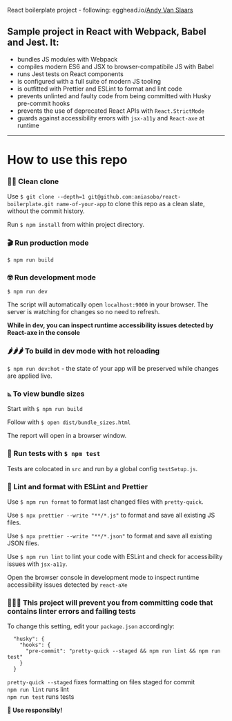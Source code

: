 React boilerplate project - following: egghead.io/[Andy Van Slaars](https://github.com/avanslaars)

## Sample project in React with Webpack, Babel and Jest. It:

- bundles JS modules with Webpack
- compiles modern ES6 and JSX to browser-compatibile JS with Babel
- runs Jest tests on React components
- is configured with a full suite of modern JS tooling
- is outfitted with Prettier and ESLint to format and lint code
- prevents unlinted and faulty code from being committed with Husky pre-commit hooks
- prevents the use of deprecated React APIs with `React.StrictMode`
- guards against accessibility errors with `jsx-a11y` and `React-axe` at runtime

---

# How to use this repo

### 👯‍♀️ Clean clone

Use `$ git clone --depth=1 git@github.com:aniasobo/react-boilerplate.git name-of-your-app` to clone this repo as a clean slate, without the commit history.

Run `$ npm install` from within project directory.

### 🎬 Run production mode

`$ npm run build`

### 🤓 Run development mode

`$ npm run dev`

The script will automatically open `localhost:9000` in your browser. The server is watching for changes so no need to refresh.

**While in dev, you can inspect runtime accessibility issues detected by React-axe in the console**

### 🌶🌶🌶 To build in dev mode with hot reloading

`$ npm run dev:hot` - the state of your app will be preserved while changes are applied live.

### ⦝ To view bundle sizes

Start with `$ npm run build`

Follow with `$ open dist/bundle_sizes.html`

The report will open in a browser window.

### 🧐 Run tests with `$ npm test`

Tests are colocated in `src` and run by a global config `testSetup.js`.

### 💅 Lint and format with ESLint and Prettier

Use `$ npm run format` to format last changed files with `pretty-quick`.

Use `$ npx prettier --write "**/*.js"` to format and save all existing JS files.

Use `$ npx prettier --write "**/*.json"` to format and save all existing JSON files.

Use `$ npm run lint` to lint your code with ESLint and check for accessibility issues with `jsx-a11y`.

Open the browser console in development mode to inspect runtime accessibility issues detected by `react-aXe`
  


### 👮🏻‍♀️ This project will prevent you from committing code that contains linter errors and failing tests

To change this setting, edit your `package.json` accordingly:

```
  "husky": {
    "hooks": {
      "pre-commit": "pretty-quick --staged && npm run lint && npm run test"
    }
  }
```

`pretty-quick --staged` fixes formatting on files staged for commit  
`npm run lint` runs lint  
`npm run test` runs tests

**🙈 Use responsibly!**
